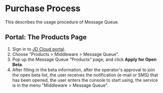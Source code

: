 # Purchase Process

This describes the usage procedure of Message Queue.

## Portal: The Products Page
1. Sign in to [JD Cloud portal](https://www.jdcloud.com/products/message-queue).
2. Choose "Products > Middleware > Message Queue".
3. Pop up the Message Queue "Products" page, and click **Apply for Open Beta**.
4. After filling in the beta information, after the operator's approval to join the open beta list, the user receives the notification (e-mail or SMS) that has been opened, the user enters the console to start using, the service is in the menu "Middleware > Message Queue".
